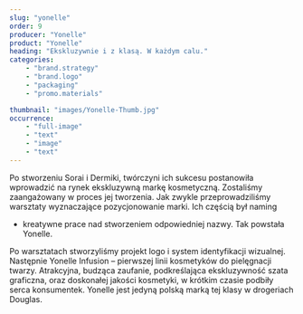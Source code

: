 ```yaml
---
slug: "yonelle"
order: 9
producer: "Yonelle"
product: "Yonelle"
heading: "Ekskluzywnie i z klasą. W każdym calu."
categories:
    - "brand.strategy"
    - "brand.logo"
    - "packaging"
    - "promo.materials"

thumbnail: "images/Yonelle-Thumb.jpg"
occurrence:
    - "full-image"
    - "text"
    - "image"
    - "text"
---
```

Po stworzeniu Sorai i Dermiki, twórczyni ich sukcesu postanowiła
wprowadzić na rynek ekskluzywną markę kosmetyczną. Zostaliśmy
zaangażowany w proces jej tworzenia. Jak zwykle przeprowadziliśmy
warsztaty wyznaczające pozycjonowanie marki. Ich częścią był naming
- kreatywne prace nad stworzeniem odpowiedniej nazwy. Tak
  powstała Yonelle.

Po warsztatach stworzyliśmy projekt logo i system identyfikacji
wizualnej. Następnie Yonelle Infusion – pierwszej linii kosmetyków do
pielęgnacji twarzy. Atrakcyjna, budząca zaufanie, podkreślająca
ekskluzywność szata graficzna, oraz doskonałej jakości kosmetyki, w
krótkim czasie podbiły serca konsumentek. Yonelle jest jedyną polską
marką tej klasy w drogeriach Douglas.


  